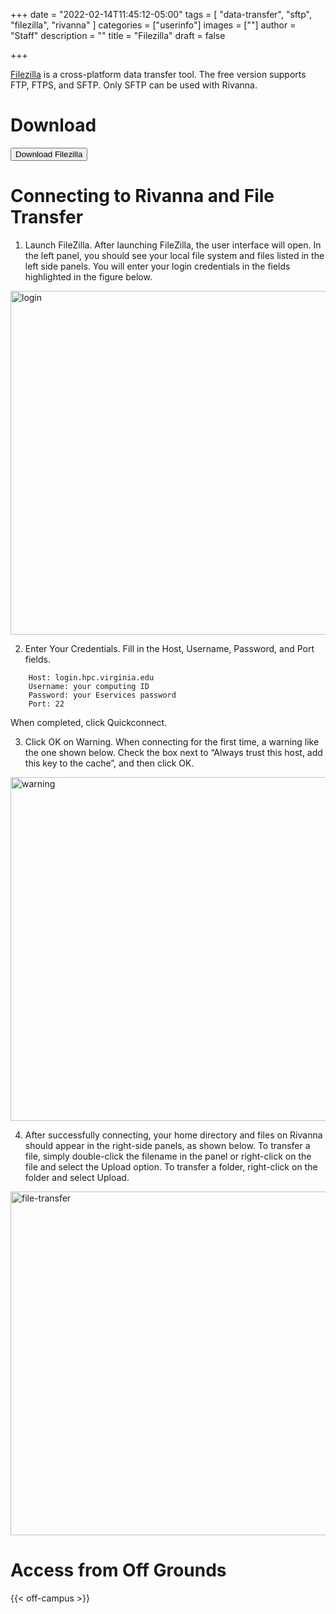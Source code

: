 +++
date = "2022-02-14T11:45:12-05:00"
tags = [
        "data-transfer",
        "sftp",
        "filezilla",
        "rivanna"
        ]
categories = ["userinfo"]
images = [""]
author = "Staff"
description = ""
title = "Filezilla"
draft = false

+++

<p class=lead><a href="https://filezilla-project.org">Filezilla</a> is a cross-platform data transfer tool.  The free version supports FTP, FTPS, and SFTP.  Only SFTP can be used with Rivanna.</p>

# Download 

[<button class="btn btn-primary">Download Filezilla</button>](https://filezilla-project.org/download.php?type=client)

# Connecting to Rivanna and File Transfer

1. Launch FileZilla. After launching FileZilla, the user interface will open. In the left panel, you should see your local file system and files listed in the left side panels. You will enter your login credentials in the fields highlighted in the figure below.
<img src="/images/rivanna/filezilla-login-page.png" alt="login" height="550" width="700">

2. Enter Your Credentials. Fill in the Host, Username, Password, and Port fields.
```
    Host: login.hpc.virginia.edu
    Username: your computing ID
    Password: your Eservices password
    Port: 22
```
When completed, click Quickconnect.

3. Click OK on Warning. When connecting for the first time, a warning like the one shown below. Check the box next to “Always trust this host, add this key to the cache”, and then click OK.
<img src="/images/rivanna/filezilla-warning-popup.png" alt="warning" height="550" width="700">

4. After successfully connecting, your home directory and files on Rivanna should appear in the right-side panels, as shown below. To transfer a file, simply double-click the filename in the panel or right-click on the file and select the Upload option. To transfer a folder, right-click on the folder and select Upload.
<img src="/images/rivanna/filezilla-panes.png" alt="file-transfer" height="550" width="700">

# Access from Off Grounds

{{< off-campus >}}

